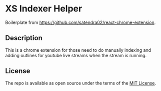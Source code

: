 # XS Indexer Helper
Boilerplate from https://github.com/satendra02/react-chrome-extension. 

## Description

This is a chrome extension for those need to do manually indexing and adding outlines for youtube live streams when the stream is running.

## License

The repo is available as open source under the terms of the [MIT License](http://opensource.org/licenses/MIT).
